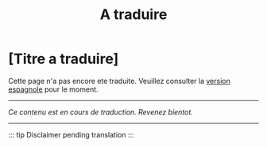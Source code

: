 ﻿---
title: [A traduire]
---

<!-- TODO: translation missing - French version -->

# [Titre a traduire]

Cette page n'a pas encore ete traduite. Veuillez consulter la [version espagnole](/es/mitos-amistad) pour le moment.

---

*Ce contenu est en cours de traduction. Revenez bientot.*

---

::: tip
Disclaimer pending translation
:::
